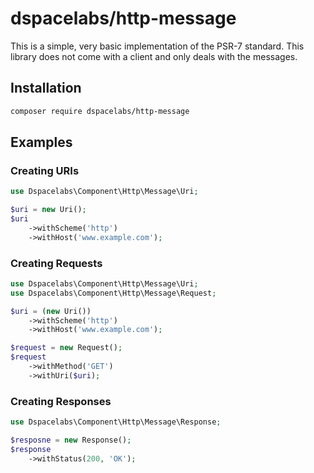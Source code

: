 dspacelabs/http-message
=======================

This is a simple, very basic implementation of the PSR-7 standard. This library
does not come with a client and only deals with the messages.

## Installation

```bash
composer require dspacelabs/http-message
```

## Examples

### Creating URIs

```php
use Dspacelabs\Component\Http\Message\Uri;

$uri = new Uri();
$uri
    ->withScheme('http')
    ->withHost('www.example.com');
```

### Creating Requests

```php
use Dspacelabs\Component\Http\Message\Uri;
use Dspacelabs\Component\Http\Message\Request;

$uri = (new Uri())
    ->withScheme('http')
    ->withHost('www.example.com');

$request = new Request();
$request
    ->withMethod('GET')
    ->withUri($uri);

```

### Creating Responses

```php
use Dspacelabs\Component\Http\Message\Response;

$resposne = new Response();
$response
    ->withStatus(200, 'OK');
```
